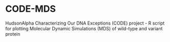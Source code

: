 # CODE-MDS
HudsonAlpha Characterizing Our DNA Exceptions (CODE) project - R script for plotting Molecular Dynamic Simulations (MDS) of wild-type and variant protein
